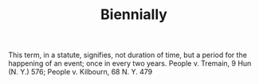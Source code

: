 ---
title: Biennially
permalink: "/definitions/biennially.html"
body: This term, in a statute, signifies, not duration of time, but a period for the
  happening of an event; once in every two years. People v. Tremain, 9 Hun (N. Y.)
  576; People v. Kilbourn, 68 N. Y. 479
published_at: '2018-07-07'
layout: post
---